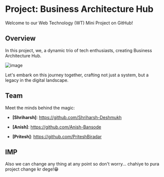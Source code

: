 # Project: Business Architecture Hub

Welcome to our Web Technology (WT) Mini Project on GitHub!

## Overview
In this project, we, a dynamic trio of tech enthusiasts, creating Business Architecture Hub.

![image](https://raw.githubusercontent.com/Anish-Bansode/WT-mini-project/Project-Trash/id%3D1.webp?token=GHSAT0AAAAAACPOGEJ26BPEO4NOI3X57YJCZPQB6GQ)


Let's embark on this journey together, crafting not just a system, but a legacy in the digital landscape.

## Team

Meet the minds behind the magic:

- **[Shriharsh]**: https://github.com/Shriharsh-Deshmukh
  
- **[Anish]**: https://github.com/Anish-Bansode
  
- **[Pritesh]**: https://github.com/PriteshBiradar

## IMP
Also we can change any thing at any point so don't worry...
chahiye to pura project change kr dege!😁





